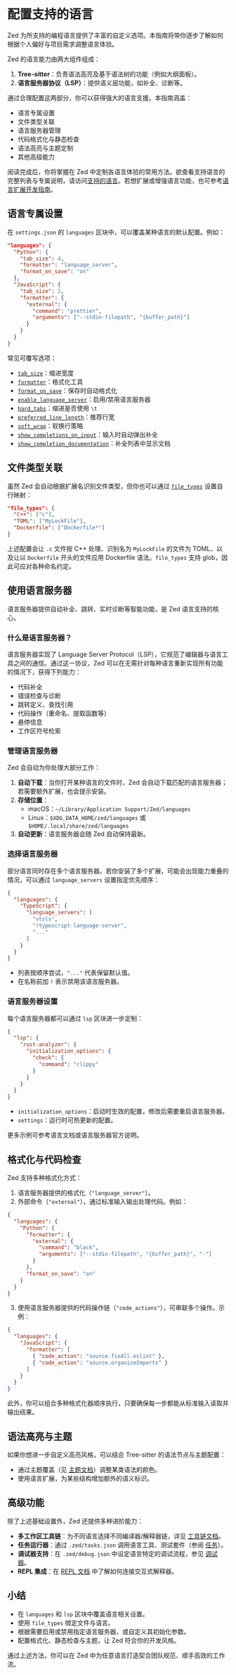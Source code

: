 # 配置支持的语言

Zed 为所支持的编程语言提供了丰富的自定义选项。本指南将带你逐步了解如何根据个人偏好与项目需求调整语言体验。

Zed 的语言能力由两大组件组成：

1. **Tree-sitter**：负责语法高亮及基于语法树的功能（例如大纲面板）。
2. **语言服务器协议（LSP）**：提供语义层功能，如补全、诊断等。

通过合理配置这两部分，你可以获得强大的语言支援。本指南涵盖：

- 语言专属设置
- 文件类型关联
- 语言服务器管理
- 代码格式化与静态检查
- 语法高亮与主题定制
- 其他高级能力

阅读完成后，你将掌握在 Zed 中定制各语言体验的常用方法。欲查看支持语言的完整列表与专属说明，请访问[支持的语言](./languages.md)。若想扩展或增强语言功能，也可参考[语言扩展开发指南](./extensions/languages.md)。

## 语言专属设置

在 `settings.json` 的 `languages` 区块中，可以覆盖某种语言的默认配置。例如：

```json [settings]
"languages": {
  "Python": {
    "tab_size": 4,
    "formatter": "language_server",
    "format_on_save": "on"
  },
  "JavaScript": {
    "tab_size": 2,
    "formatter": {
      "external": {
        "command": "prettier",
        "arguments": ["--stdin-filepath", "{buffer_path}"]
      }
    }
  }
}
```

常见可覆写选项：

- [`tab_size`](./configuring-zed.md#tab-size)：缩进宽度
- [`formatter`](./configuring-zed.md#formatter)：格式化工具
- [`format_on_save`](./configuring-zed.md#format-on-save)：保存时自动格式化
- [`enable_language_server`](./configuring-zed.md#enable-language-server)：启用/禁用语言服务器
- [`hard_tabs`](./configuring-zed.md#hard-tabs)：缩进是否使用 `\t`
- [`preferred_line_length`](./configuring-zed.md#preferred-line-length)：推荐行宽
- [`soft_wrap`](./configuring-zed.md#soft-wrap)：软换行策略
- [`show_completions_on_input`](./configuring-zed.md#show-completions-on-input)：输入时自动弹出补全
- [`show_completion_documentation`](./configuring-zed.md#show-completion-documentation)：补全列表中显示文档

## 文件类型关联

虽然 Zed 会自动根据扩展名识别文件类型，但你也可以通过 [`file_types`](./configuring-zed.md#file-types) 设置自行映射：

```json [settings]
"file_types": {
  "C++": ["c"],
  "TOML": ["MyLockFile"],
  "Dockerfile": ["Dockerfile*"]
}
```

上述配置会让 `.c` 文件按 C++ 处理、识别名为 `MyLockFile` 的文件为 TOML、以及让以 `Dockerfile` 开头的文件应用 Dockerfile 语法。`file_types` 支持 glob，因此可应对各种命名约定。

## 使用语言服务器

语言服务器提供自动补全、跳转、实时诊断等智能功能，是 Zed 语言支持的核心。

### 什么是语言服务器？

语言服务器实现了 Language Server Protocol（LSP），它规范了编辑器与语言工具之间的通信。通过这一协议，Zed 可以在无需针对每种语言重新实现所有功能的情况下，获得下列能力：

- 代码补全
- 错误检查与诊断
- 跳转定义、查找引用
- 代码操作（重命名、提取函数等）
- 悬停信息
- 工作区符号检索

### 管理语言服务器

Zed 会自动为你处理大部分工作：

1. **自动下载**：当你打开某种语言的文件时，Zed 会自动下载匹配的语言服务器；若需要额外扩展，也会提示安装。
2. **存储位置**：
   - macOS：`~/Library/Application Support/Zed/languages`
   - Linux：`$XDG_DATA_HOME/zed/languages` 或 `$HOME/.local/share/zed/languages`
3. **自动更新**：语言服务器会随 Zed 自动保持最新。

### 选择语言服务器

部分语言同时存在多个语言服务器。若你安装了多个扩展，可能会出现能力重叠的情况，可以通过 `language_servers` 设置指定优先顺序：

```json [settings]
{
  "languages": {
    "TypeScript": {
      "language_servers": [
        "vtsls",
        "!typescript-language-server",
        "..."
      ]
    }
  }
}
```

- 列表按顺序尝试，`"..."` 代表保留默认值。
- 在名称前加 `!` 表示禁用该语言服务器。

### 语言服务器设置

每个语言服务器都可以通过 `lsp` 区块进一步定制：

```json [settings]
{
  "lsp": {
    "rust-analyzer": {
      "initialization_options": {
        "check": {
          "command": "clippy"
        }
      }
    }
  }
}
```

- `initialization_options`：启动时生效的配置，修改后需要重启语言服务器。
- `settings`：运行时可热更新的配置。

更多示例可参考语言文档或语言服务器官方说明。

## 格式化与代码检查

Zed 支持多种格式化方式：

1. 语言服务器提供的格式化（`"language_server"`）。
2. 外部命令（`"external"`），通过标准输入输出处理代码。例如：

```json [settings]
{
  "languages": {
    "Python": {
      "formatter": {
        "external": {
          "command": "black",
          "arguments": ["--stdin-filepath", "{buffer_path}", "-"]
        }
      },
      "format_on_save": "on"
    }
  }
}
```

3. 使用语言服务器提供的代码操作链（`"code_actions"`），可串联多个操作。示例：

```json [settings]
{
  "languages": {
    "JavaScript": {
      "formatter": [
        { "code_action": "source.fixAll.eslint" },
        { "code_action": "source.organizeImports" }
      ]
    }
  }
}
```

此外，你可以组合多种格式化器顺序执行，只要确保每一步都能从标准输入读取并输出结果。

## 语法高亮与主题

如果你想进一步自定义高亮风格，可以结合 Tree-sitter 的语法节点与主题配置：

- 通过主题覆盖（见 [主题文档](./visual-customization.md)）调整某类语法的颜色。
- 使用语言扩展，为某些结构增加额外的语义标识。

## 高级功能

除了上述基础设置外，Zed 还提供多种进阶能力：

- **多工作区工具链**：为不同语言选择不同编译器/解释器链，详见 [工具链文档](./toolchains.md)。
- **任务运行器**：通过 `.zed/tasks.json` 调用语言工具、测试套件（参阅 [任务](./tasks.md)）。
- **调试器支持**：在 `.zed/debug.json` 中设定语言特定的调试流程，参见 [调试器](./debugger.md)。
- **REPL 集成**：在 [REPL 文档](./repl.md) 中了解如何连接交互式解释器。

## 小结

- 在 `languages` 和 `lsp` 区块中覆盖语言相关设置。
- 使用 `file_types` 绑定文件与语言。
- 根据需要启用或禁用指定语言服务器，或自定义其初始化参数。
- 配置格式化、静态检查与主题，让 Zed 符合你的开发风格。

通过上述方法，你可以在 Zed 中为任意语言打造契合团队规范、顺手高效的工作流。
